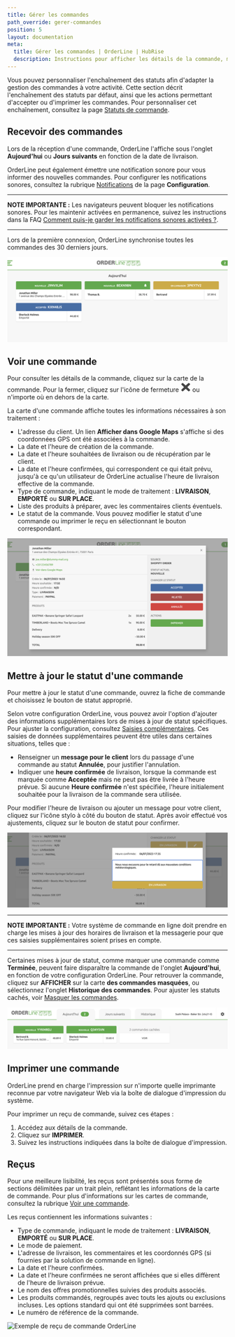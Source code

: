 ```yaml
---
title: Gérer les commandes
path_override: gerer-commandes
position: 5
layout: documentation
meta:
  title: Gérer les commandes | OrderLine | HubRise
  description: Instructions pour afficher les détails de la commande, mettre à jour le statut de la commande et imprimer un reçu. Connectez vos applications et synchronisez vos données.
---
```


Vous pouvez personnaliser l'enchaînement des statuts afin d'adapter la gestion des commandes à votre activité. Cette section décrit l'enchaînement des statuts par défaut, ainsi que les actions permettant d'accepter ou d'imprimer les commandes. Pour personnaliser cet enchaînement, consultez la page [Statuts de commande](/apps/orderline/configuration/#encha-nement-des-statuts-de-commande/).

## Recevoir des commandes

Lors de la réception d'une commande, OrderLine l'affiche sous l'onglet **Aujourd'hui** ou **Jours suivants** en fonction de la date de livraison.

OrderLine peut également émettre une notification sonore pour vous informer des nouvelles commandes. Pour configurer les notifications sonores, consultez la rubrique [Notifications](/apps/orderline/configuration/#notifications) de la page **Configuration**.

---

**NOTE IMPORTANTE :** Les navigateurs peuvent bloquer les notifications sonores. Pour les maintenir activées en permanence, suivez les instructions dans la FAQ [Comment puis-je garder les notifications sonores activées ?](/apps/orderline/faqs/garder-notifications-sonores-activees/).

---

Lors de la première connexion, OrderLine synchronise toutes les commandes des 30 derniers jours.

![Affichage d'une commande dans OrderLine](./images/018-2x-order-displays.png)

## Voir une commande

Pour consulter les détails de la commande, cliquez sur la carte de la commande. Pour la fermer, cliquez sur l'icône de fermeture <InlineImage width="23" height="23">![Icône de fermeture OrderLine](../images/032-close.png)</InlineImage> ou n'importe où en dehors de la carte.

La carte d'une commande affiche toutes les informations nécessaires à son traitement :

- L'adresse du client. Un lien **Afficher dans Google Maps** s'affiche si des coordonnées GPS ont été associées à la commande.
- La date et l'heure de création de la commande.
- La date et l'heure souhaitées de livraison ou de récupération par le client.
- La date et l'heure confirmées, qui correspondent ce qui était prévu, jusqu'à ce qu'un utilisateur de OrderLine actualise l'heure de livraison effective de la commande.
- Type de commande, indiquant le mode de traitement : **LIVRAISON**, **EMPORTÉ** ou **SUR PLACE**.
- Liste des produits à préparer, avec les commentaires clients éventuels.
- Le statut de la commande. Vous pouvez modifier le statut d'une commande ou imprimer le reçu en sélectionnant le bouton correspondant.

![Détails de la carte de commande OrderLine](./images/019-2x-order-card-details.png)

## Mettre à jour le statut d'une commande

Pour mettre à jour le statut d'une commande, ouvrez la fiche de commande et choisissez le bouton de statut approprié.

Selon votre configuration OrderLine, vous pouvez avoir l'option d'ajouter des informations supplémentaires lors de mises à jour de statut spécifiques. Pour ajuster la configuration, consultez [Saisies complémentaires](/apps/orderline/configuration/#saisies-compl-mentaires). Ces saisies de données supplémentaires peuvent être utiles dans certaines situations, telles que :

- Renseigner un **message pour le client** lors du passage d'une commande au statut **Annulée**, pour justifier l'annulation.
- Indiquer une **heure confirmée** de livraison, lorsque la commande est marquée comme **Acceptée** mais ne peut pas être livrée à l'heure prévue. Si aucune **Heure confirmée** n'est spécifiée, l'heure initialement souhaitée pour la livraison de la commande sera utilisée.

Pour modifier l'heure de livraison ou ajouter un message pour votre client, cliquez sur l'icône stylo à côté du bouton de statut. Après avoir effectué vos ajustements, cliquez sur le bouton de statut pour confirmer.

![Exemple d'enchaînement des statuts](./images/012-2x-add-prompt-in-delivery.png)

---

**NOTE IMPORTANTE :** Votre système de commande en ligne doit prendre en charge les mises à jour des horaires de livraison et la messagerie pour que ces saisies supplémentaires soient prises en compte.

---

Certaines mises à jour de statut, comme marquer une commande comme **Terminée**, peuvent faire disparaître la commande de l'onglet **Aujourd'hui**, en fonction de votre configuration OrderLine. Pour retrouver la commande, cliquez sur **AFFICHER** sur la carte **des commandes masquées**, ou sélectionnez l'onglet **Historique des commandes**. Pour ajuster les statuts cachés, voir [Masquer les commandes](/apps/orderline/parametres/#masquer-les-commandes).

![Carte de commandes cachées de OrderLine](./images/039-2x-hidden-orders-card.png)

## Imprimer une commande

OrderLine prend en charge l'impression sur n'importe quelle imprimante reconnue par votre navigateur Web via la boîte de dialogue d'impression du système.

Pour imprimer un reçu de commande, suivez ces étapes :

1. Accédez aux détails de la commande.
1. Cliquez sur **IMPRIMER**.
1. Suivez les instructions indiquées dans la boîte de dialogue d'impression.

## Reçus

Pour une meilleure lisibilité, les reçus sont présentés sous forme de sections délimitées par un trait plein, reflétant les informations de la carte de commande. Pour plus d'informations sur les cartes de commande, consultez la rubrique [Voir une commande](#voir-une-commande).

Les reçus contiennent les informations suivantes :

- Type de commande, indiquant le mode de traitement : **LIVRAISON**, **EMPORTÉ** ou **SUR PLACE**.
- Le mode de paiement.
- L'adresse de livraison, les commentaires et les coordonnés GPS (si fournies par la solution de commande en ligne).
- La date et l'heure confirmées.
- La date et l'heure confirmées ne seront affichées que si elles diffèrent de l'heure de livraison prévue.
- Le nom des offres promotionnelles suivies des produits associés.
- Les produits commandés, regroupés avec touts les ajouts ou exclusions incluses. Les options standard qui ont été supprimées sont barrées.
- Le numéro de référence de la commande.

![Exemple de reçu de commande OrderLine](./images/030-2x-receipt-example.jpg)
